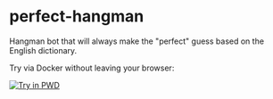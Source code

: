 # perfect-hangman
Hangman bot that will always make the "perfect" guess based on the English dictionary.

Try via Docker without leaving your browser:

[![Try in PWD](https://raw.githubusercontent.com/play-with-docker/stacks/master/assets/images/button.png)](https://labs.play-with-docker.com/?stack=https://raw.githubusercontent.com/okinskas/perfect-hangman/master/docker-compose.yml)